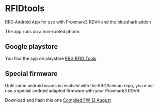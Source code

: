 # RFIDtools
RRG Android App for use with Proxmark3 RDV4 and the blueshark addon

The app runs on a non-rooted phone.

## Google playstore
You find the app on playstore  [RRG RFID Tools](https://play.google.com/store/apps/details?id=com.rfidresearchgroup.rfidtools&hl=en_US)



## Special firmware
Until some android issues is resolved with the RRG/Iceman repo,  you must use a special android adapted firmware with your Proxmark3 RDV4.  

Download and flash this one
[Compiled FW 12 August](https://www.dropbox.com/s/416lsrqpr2lfeis/%5BCompiled%5DPM3-RRG-20190812.rar?dl=0)

